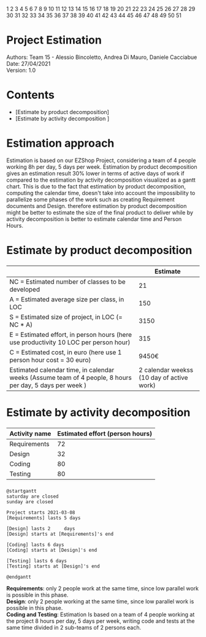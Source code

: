 1
2
3
4
5
6
7
8
9
10
11
12
13
14
15
16
17
18
19
20
21
22
23
24
25
26
27
28
29
30
31
32
33
34
35
36
37
38
39
40
41
42
43
44
45
46
47
48
49
50
51
# Project Estimation  
Authors: Team 15 - Alessio Bincoletto, Andrea Di Mauro, Daniele Cacciabue \
Date: 27/04/2021 \
Version: 1.0
# Contents
- [Estimate by product decomposition]
- [Estimate by activity decomposition ]
# Estimation approach
Estimation is based on our EZShop Project, considering a team of 4 people working 8h per day, 5 days per week.
Estimation by product decomposition gives an estimation result 30% lower in terms of active days of work if compared to the estimation by activity decomposition visualized as a gantt chart.
This is due to the fact that estimation by product decomposition, computing the calendar time, doesn't take into  account the impossibility to parallelize some phases of the work such as creating Requirement documents and Design.
therefore estimation by product decomposition might be better to estimate the size of the final product to deliver while by activity decomposition is better to estimate calendar time and Person Hours.
# Estimate by product decomposition
### 
|             | Estimate                        |             
| ----------- | ------------------------------- |  
| NC =  Estimated number of classes to be developed   |   21   |             
|  A = Estimated average size per class, in LOC       |    150  | 
| S = Estimated size of project, in LOC (= NC * A) |  3150  |
| E = Estimated effort, in person hours (here use productivity 10 LOC per person hour)  |     315      |   
| C = Estimated cost, in euro (here use 1 person hour cost = 30 euro) | 9450€ | 
| Estimated calendar time, in calendar weeks (Assume team of 4 people, 8 hours per day, 5 days per week ) |    2 calendar weekss   (10 day of active work)        |               
# Estimate by activity decomposition
### 
|         Activity name    | Estimated effort (person hours)   |             
| ----------- | ------------------------------- | 
| Requirements | 72 |
| Design | 32 |
| Coding | 80 |
| Testing | 80 |
###

```plantuml
@startgantt
saturday are closed
sunday are closed

Project starts 2021-03-08
[Requirements] lasts 5 days

[Design] lasts 2     days
[Design] starts at [Requirements]'s end

[Coding] lasts 6 days
[Coding] starts at [Design]'s end

[Testing] lasts 6 days
[Testing] starts at [Design]'s end

@endgantt
```

**Requirements**: only 2 people work at the same time, since low parallel work is possible in this phase.\
**Design**: only 2 people working at the same time,  since low parallel work is possible in this phase.\
**Coding and Testing**: Estimation Is based on a team of 4 people working at the project 8 hours per day, 5 days per week, writing code and tests at the same time divided in 2 sub-teams of 2 persons each.